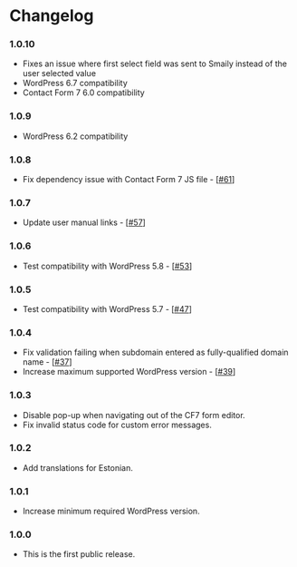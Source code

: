 # Changelog

### 1.0.10

- Fixes an issue where first select field was sent to Smaily instead of the user selected value
- WordPress 6.7 compatibility
- Contact Form 7 6.0 compatibility

### 1.0.9

- WordPress 6.2 compatibility

### 1.0.8

- Fix dependency issue with Contact Form 7 JS file - [[#61](https://github.com/sendsmaily/smaily-cf7-plugin/pull/61)]

### 1.0.7

- Update user manual links - [[#57](https://github.com/sendsmaily/smaily-cf7-plugin/pull/57)]

### 1.0.6

- Test compatibility with WordPress 5.8 - [[#53](https://github.com/sendsmaily/smaily-cf7-plugin/pull/53)]

### 1.0.5

- Test compatibility with WordPress 5.7 - [[#47](https://github.com/sendsmaily/smaily-cf7-plugin/issues/47)]

### 1.0.4

- Fix validation failing when subdomain entered as fully-qualified domain name - [[#37](https://github.com/sendsmaily/smaily-cf7-plugin/issues/37)]
- Increase maximum supported WordPress version - [[#39](https://github.com/sendsmaily/smaily-cf7-plugin/issues/39)]

### 1.0.3

- Disable pop-up when navigating out of the CF7 form editor.
- Fix invalid status code for custom error messages.

### 1.0.2

- Add translations for Estonian.

### 1.0.1

- Increase minimum required WordPress version.

### 1.0.0

- This is the first public release.

